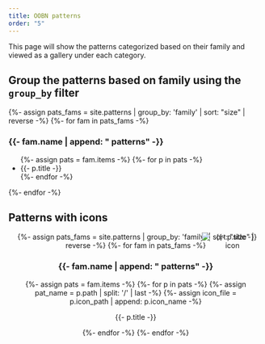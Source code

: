```yaml
---
title: OOBN patterns
order: "5"
---
```




This page will show the patterns categorized based on their family and viewed as a gallery under each category.

## Group the patterns based on family using the ```group_by``` filter

<div>
  {%- assign pats_fams = site.patterns | group_by: 'family' | sort: "size" | reverse -%}
  {%- for fam in pats_fams -%}
  <h3>{{- fam.name | append: " patterns" -}}</h3>
  <ul>
    {%- assign pats = fam.items -%}
    {%- for p in pats -%}
    <li>{{- p.title -}}</li>
    {%- endfor -%}

  </ul>
  {%- endfor -%}
</div>

<!-- ## Show icon names and file names

<div>
<ul>
{%- for item in site.patterns -%}
{%- assign icf = item.icon_path | append: item.icon_name -%}
{%- assign pf_name = item.path | split: '/' | last -%}
<li>{{- pf_name | append: ": " | append: icf -}}</li>
{%- endfor -%}
</ul>
</div> -->

## Patterns with icons

<div style="text-align:center; position:relative;">
<div style="margin:1em">
  {%- assign pats_fams = site.patterns | group_by: 'family' | sort: "size" | reverse -%}
  {%- for fam in pats_fams -%}
  <h3>{{- fam.name | append: " patterns" -}}</h3>
    {%- assign pats = fam.items -%}
    {%- for p in pats -%}
      {%- assign pat_name = p.path | split: '/' | last -%}
      {%- assign icon_file = p.icon_path | append: p.icon_name -%}
         <img src="{{- icon_file | relative_url -}}" alt="{{- p.title -}} icon" class="p_icon" style="position:absolute; top:0">
         <p style="position:relative;">{{- p.title -}}</p>
    {%- endfor -%}
  {%- endfor -%}
</div>
</div>

